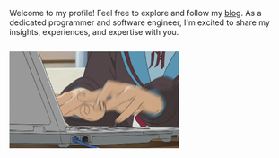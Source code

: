 Welcome to my profile! Feel free to explore and follow my [blog](https://maxwelbm.github.io/). As a dedicated programmer and software engineer, I'm excited to share my insights, experiences, and expertise with you.

<div>
  <img src="https://raw.githubusercontent.com/maxwelbm/maxwelbm/main/coding.gif" width="60%" style="margin: 12px 0px;" >
</div>

<!--
<a href="https://github.com/maxwelbm/maxwelbm">
  <img height=200 align="center" src="https://github-readme-stats.vercel.app/api?username=maxwelbm&show_icons=true&theme=transparent" />
</a>
<a href="https://github.com/maxwelbm/maxwelbm">
  <img height=200 align="center" src="https://github-readme-stats.vercel.app/api/top-langs?username=maxwelbm&layout=compact&langs_count=8&card_width=320&show_icons=true&theme=transparent" />
</a>

<br>
<br>

[![An image of @maxwelbm's Holopin badges, which is a link to view their full Holopin profile](https://holopin.me/maxwelbm)](https://holopin.io/@maxwelbm)
-->

<!-- <h1>Maxwel Mazur</h1>    -->
<!--  -->
<!-- ![Anurag's GitHub stats](https://github-readme-stats.vercel.app/api?username=maxwelbm&show_icons=true&theme=onedark) -->
<!--  -->
<!-- <div style="font-size: 12px; display: inline_block;"> -->
<!--   <span style="font-size: 31px;">Engenheiro de Software </span> -->
<!--   <img src="https://github.com/MaxwelMazur/MaxwelMazur/blob/main/golpher.gif" style="display: block;opacity: 1;width: 22px;"> -->
<!-- </div></br> -->
<!--  -->
<!-- <p>Olá, sou um programador especializado em Golang e tenho um conhecimento profundo na linguagem, já lidei com quase todos os casos e usos possíveis, e estou sempre em busca de desafios para aprimorar minhas habilidades. Nas horas vagas, gosto de explorar a linguagem Lua e experimentar coisas novas, sempre disposto a aprender mais e saciar minha curiosidade. -->
<!--  -->
<!-- Sou um entusiasta do sistema Linux e tenho uma paixão por entender os processos e como as coisas funcionam por debaixo dos panos. Com um senso de humor afiado, sou conhecido por ser sincero até demais, e sempre tento trazer um toque de bom humor em minhas interações. -->
<!--  -->
<!-- Apesar de não ter um gosto musical específico, sou um amante da natureza e gosto de me reconectar com ela sempre que possível, mesmo que isso signifique sair da minha "caverna tecnológica". Como um nerd declarado, amo escovar bits e estou sempre em busca de novas soluções para problemas técnicos. -->
<!--  -->
<!-- Atualmente com 26 anos, casado, sou também um amante de animes e games, e posso ser encontrado nos finais de semana jogando com amigos ou assistindo a uma maratona de meus animes favoritos. -->
<!--  -->
<!-- Claro! Nas horas vagas, além de explorar a linguagem Lua, também gosto de me aventurar com a linguagem Rust, sempre buscando expandir meus conhecimentos e habilidades em diferentes linguagens de programação. Acredito que cada nova linguagem que aprendo traz uma perspectiva única e me permite abordar problemas de maneiras diferentes e criativas. -->
<!--  -->
<!-- Estou disposto a conhecer novas pessoas e aumentar minha rede de contatos, fique a vontade para me contatar!</p> -->
<!--  -->
<!-- <a href='https://ko-fi.com/J3J6H1E68' target='_blank'><img height='36' src='https://storage.ko-fi.com/cdn/kofi3.png?v=3' border='0' alt='Buy Me a Coffee at ko-fi.com' /></a> -->

